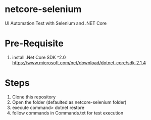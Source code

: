 # netcore-selenium
UI Automation Test with Selenium and .NET Core

# Pre-Requisite
1. install .Net Core SDK ^2.0
https://www.microsoft.com/net/download/dotnet-core/sdk-2.1.4

# Steps
1. Clone this repository
2. Open the folder (defaulted as netcore-selenium folder)
3. execute command> dotnet restore
4. follow commands in Commands.txt for test execution
